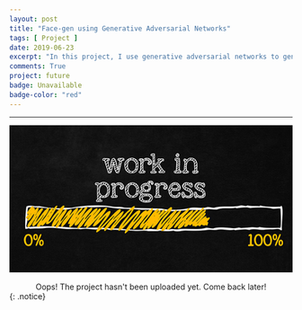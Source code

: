 ```yaml
---
layout: post
title: "Face-gen using Generative Adversarial Networks"
tags: [ Project ]
date: 2019-06-23
excerpt: "In this project, I use generative adversarial networks to generate new images of faces. In particular, I seek to employ a DCGAN on the CelebA dataset to generate images of novel and realistic human faces."
comments: True
project: future
badge: Unavailable
badge-color: "red"
---
```


---

![png](/assets/img/wip.jpg)
<center> Oops! The project hasn't been uploaded yet. Come back later! </center>
{: .notice}

